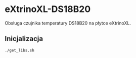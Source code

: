 # eXtrinoXL-DS18B20
Obsługa czujnika temperatury DS18B20 na płytce eXtrinoXL.

## Inicjalizacja
```
./get_libs.sh
```